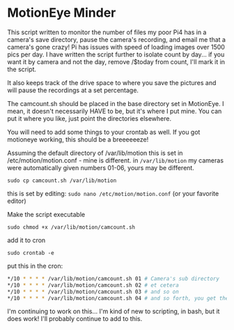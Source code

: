 # MotionEye Minder
This script written to monitor the number of files my poor Pi4 has in a camera's save directory, pause the camera's recording, and email me that a camera's gone crazy! Pi has issues with speed of loading images over 1500 pics per day. I have written the script further to isolate count by day... if you want it by camera and not the day, remove /$today from count, I'll mark it in the script.

It also keeps track of the drive space to where you save the pictures and will pause the recordings at a set percentage.

The camcount.sh should be placed in the base directory set in MotionEye. I mean, it doesn't necessarily HAVE to be, but it's where I put mine. You can put it where you like, just point the directories elsewhere.

You will need to add some things to your crontab as well.
If you got motioneye working, this should be a breeeeeeze!

Assuming the default directory of /var/lib/motion 
this is set in /etc/motion/motion.conf - mine is different.
in `/var/lib/motion` my cameras were automatically given numbers 01-06, yours may be different.

```
sudo cp camcount.sh /var/lib/motion
```
this is set by editing: `sudo nano /etc/motion/motion.conf` (or your favorite editor)

Make the script executable
```
sudo chmod +x /var/lib/motion/camcount.sh
```
add it to cron
```
sudo crontab -e
```
put this in the cron:
```bash
*/10 * * * * /var/lib/motion/camcount.sh 01 # Camera's sub directory
*/10 * * * * /var/lib/motion/camcount.sh 02 # et cetera
*/10 * * * * /var/lib/motion/camcount.sh 03 # and so on
*/10 * * * * /var/lib/motion/camcount.sh 04 # and so forth, you get the idea
```
I'm continuing to work on this... I'm kind of new to scripting, in bash, but it does work! I'll probably continue to add to this.
